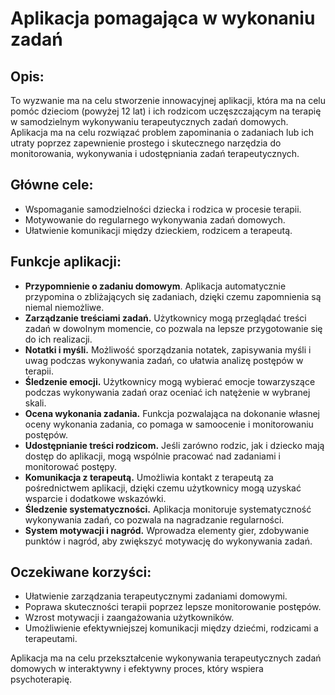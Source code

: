 # Aplikacja pomagająca w wykonaniu zadań

## Opis:

To wyzwanie ma na celu stworzenie innowacyjnej aplikacji, która ma na celu pomóc dzieciom (powyżej 12 lat) i ich rodzicom uczęszczającym na terapię w samodzielnym wykonywaniu terapeutycznych zadań domowych. Aplikacja ma na celu rozwiązać problem zapominania o zadaniach lub ich utraty poprzez zapewnienie prostego i skutecznego narzędzia do monitorowania, wykonywania i udostępniania zadań terapeutycznych.

## Główne cele:

- Wspomaganie samodzielności dziecka i rodzica w procesie terapii.
- Motywowanie do regularnego wykonywania zadań domowych.
- Ułatwienie komunikacji między dzieckiem, rodzicem a terapeutą.

## Funkcje aplikacji:

- **Przypomnienie o zadaniu domowym**. Aplikacja automatycznie przypomina o zbliżających się zadaniach, dzięki czemu zapomnienia są niemal niemożliwe.
- **Zarządzanie treściami zadań.** Użytkownicy mogą przeglądać treści zadań w dowolnym momencie, co pozwala na lepsze przygotowanie się do ich realizacji.
- **Notatki i myśli.** Możliwość sporządzania notatek, zapisywania myśli i uwag podczas wykonywania zadań, co ułatwia analizę postępów w terapii.
- **Śledzenie emocji.** Użytkownicy mogą wybierać emocje towarzyszące podczas wykonywania zadań oraz oceniać ich natężenie w wybranej skali.
- **Ocena wykonania zadania.** Funkcja pozwalająca na dokonanie własnej oceny wykonania zadania, co pomaga w samoocenie i monitorowaniu postępów.
- **Udostępnianie treści rodzicom.** Jeśli zarówno rodzic, jak i dziecko mają dostęp do aplikacji, mogą wspólnie pracować nad zadaniami i monitorować postępy.
- **Komunikacja z terapeutą.** Umożliwia kontakt z terapeutą za pośrednictwem aplikacji, dzięki czemu użytkownicy mogą uzyskać wsparcie i dodatkowe wskazówki.
- **Śledzenie systematyczności.** Aplikacja monitoruje systematyczność wykonywania zadań, co pozwala na nagradzanie regularności.
- **System motywacji i nagród.** Wprowadza elementy gier, zdobywanie punktów i nagród, aby zwiększyć motywację do wykonywania zadań.

## Oczekiwane korzyści:

- Ułatwienie zarządzania terapeutycznymi zadaniami domowymi.
- Poprawa skuteczności terapii poprzez lepsze monitorowanie postępów.
- Wzrost motywacji i zaangażowania użytkowników.
- Umożliwienie efektywniejszej komunikacji między dziećmi, rodzicami a terapeutami.

Aplikacja ma na celu przekształcenie wykonywania terapeutycznych zadań domowych w interaktywny i efektywny proces, który wspiera psychoterapię.
